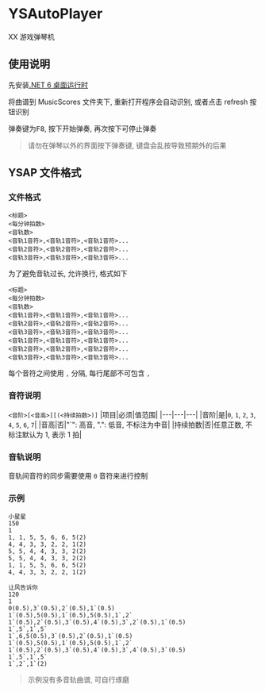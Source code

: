﻿# YSAutoPlayer

XX 游戏弹琴机

## 使用说明

先安装[.NET 6 桌面运行时](https://dotnet.microsoft.com/en-us/download/dotnet/thank-you/runtime-desktop-6.0.7-windows-x64-installer)

将曲谱到 MusicScores 文件夹下, 重新打开程序会自动识别, 或者点击 refresh 按钮识别

弹奏键为<kbd>F8</kbd>, 按下开始弹奏, 再次按下可停止弹奏

> 请勿在弹琴以外的界面按下弹奏键, 键盘会乱按导致预期外的后果

## YSAP 文件格式

### 文件格式

```
<标题>
<每分钟拍数>
<音轨数>
<音轨1音符>,<音轨1音符>,<音轨1音符>...
<音轨2音符>,<音轨2音符>,<音轨2音符>...
<音轨3音符>,<音轨3音符>,<音轨3音符>...
```

为了避免音轨过长, 允许换行, 格式如下

```
<标题>
<每分钟拍数>
<音轨数>
<音轨1音符>,<音轨1音符>,<音轨1音符>...
<音轨2音符>,<音轨2音符>,<音轨2音符>...
<音轨3音符>,<音轨3音符>,<音轨3音符>...
<音轨1音符>,<音轨1音符>,<音轨1音符>...
<音轨2音符>,<音轨2音符>,<音轨2音符>...
<音轨3音符>,<音轨3音符>,<音轨3音符>...
```

每个音符之间使用 `,` 分隔, 每行尾部不可包含 `,`

### 音符说明

`<音阶>[<音高>][(<持续拍数>)]`
|项目|必须|值范围|
|---|---|---|
|音阶|是|`0`, `1`, `2`, `3`, `4`, `5`, `6`, `7`|
|音高|否|"`": 高音, ".": 低音, 不标注为中音|
|持续拍数|否|任意正数, 不标注默认为 1, 表示 1 拍|

### 音轨说明

音轨间音符的同步需要使用 `0` 音符来进行控制

### 示例

```
小星星
150
1
1, 1, 5, 5, 6, 6, 5(2)
4, 4, 3, 3, 2, 2, 1(2)
5, 5, 4, 4, 3, 3, 2(2)
5, 5, 4, 4, 3, 3, 2(2)
1, 1, 5, 5, 6, 6, 5(2)
4, 4, 3, 3, 2, 2, 1(2)
```

```
让风告诉你
120
1
0(0.5),3`(0.5),2`(0.5),1`(0.5)
1`(0.5),5(0.5),1`(0.5),5(0.5),1`,2`
1`(0.5),2`(0.5),3`(0.5),4`(0.5),3`,2`(0.5),1`(0.5)
1`,5`,1`,5`
1`,6,5(0.5),3`(0.5),2`(0.5),1`(0.5)
1`(0.5),5(0.5),1`(0.5),5(0.5),1`,2`
1`(0.5),2`(0.5),3`(0.5),4`(0.5),3`,4`(0.5),3`(0.5)
1`,5`,1`,5`
1`,2`,1`(2)
```

> 示例没有多音轨曲谱, 可自行琢磨
